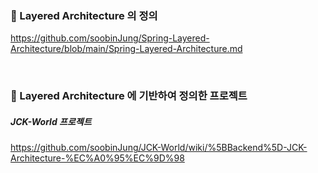 
### 🚀 Layered Architecture 의 정의
https://github.com/soobinJung/Spring-Layered-Architecture/blob/main/Spring-Layered-Architecture.md

<br>

### 🚀 Layered Architecture 에 기반하여 정의한 프로젝트

##### JCK-World 프로젝트
https://github.com/soobinJung/JCK-World/wiki/%5BBackend%5D-JCK-Architecture-%EC%A0%95%EC%9D%98

